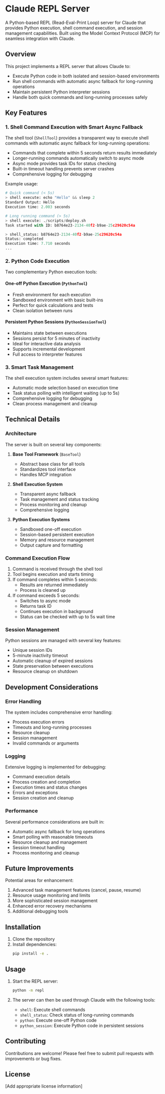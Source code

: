 # Claude REPL Server

A Python-based REPL (Read-Eval-Print Loop) server for Claude that provides Python execution, shell command execution, and session management capabilities. Built using the Model Context Protocol (MCP) for seamless integration with Claude.

## Overview

This project implements a REPL server that allows Claude to:
- Execute Python code in both isolated and session-based environments
- Run shell commands with automatic async fallback for long-running operations
- Maintain persistent Python interpreter sessions
- Handle both quick commands and long-running processes safely

## Key Features

### 1. Shell Command Execution with Smart Async Fallback

The shell tool (`ShellTool`) provides a transparent way to execute shell commands with automatic async fallback for long-running operations:

- Commands that complete within 5 seconds return results immediately
- Longer-running commands automatically switch to async mode
- Async mode provides task IDs for status checking
- Built-in timeout handling prevents server crashes
- Comprehensive logging for debugging

Example usage:
```python
# Quick command (< 5s)
> shell execute: echo "Hello" && sleep 2
Standard Output: Hello
Execution time: 2.003 seconds

# Long running command (> 5s)
> shell execute: ./scripts/deploy.sh
Task started with ID: b8764e23-2134-40f2-b9ae-25c29620c54a

> shell_status: b8764e23-2134-40f2-b9ae-25c29620c54a
Status: completed
Execution time: 7.710 seconds
...
```

### 2. Python Code Execution

Two complementary Python execution tools:

#### One-off Python Execution (`PythonTool`)
- Fresh environment for each execution
- Sandboxed environment with basic built-ins
- Perfect for quick calculations and tests
- Clean isolation between runs

#### Persistent Python Sessions (`PythonSessionTool`)
- Maintains state between executions
- Sessions persist for 5 minutes of inactivity
- Ideal for interactive data analysis
- Supports incremental development
- Full access to interpreter features

### 3. Smart Task Management

The shell execution system includes several smart features:
- Automatic mode selection based on execution time
- Task status polling with intelligent waiting (up to 5s)
- Comprehensive logging for debugging
- Clean process management and cleanup

## Technical Details

### Architecture

The server is built on several key components:

1. **Base Tool Framework** (`BaseTool`)
   - Abstract base class for all tools
   - Standardizes tool interface
   - Handles MCP integration

2. **Shell Execution System**
   - Transparent async fallback
   - Task management and status tracking
   - Process monitoring and cleanup
   - Comprehensive logging

3. **Python Execution Systems**
   - Sandboxed one-off execution
   - Session-based persistent execution
   - Memory and resource management
   - Output capture and formatting

### Command Execution Flow

1. Command is received through the shell tool
2. Tool begins execution and starts timing
3. If command completes within 5 seconds:
   - Results are returned immediately
   - Process is cleaned up
4. If command exceeds 5 seconds:
   - Switches to async mode
   - Returns task ID
   - Continues execution in background
   - Status can be checked with up to 5s wait time

### Session Management

Python sessions are managed with several key features:
- Unique session IDs
- 5-minute inactivity timeout
- Automatic cleanup of expired sessions
- State preservation between executions
- Resource cleanup on shutdown

## Development Considerations

### Error Handling

The system includes comprehensive error handling:
- Process execution errors
- Timeouts and long-running processes
- Resource cleanup
- Session management
- Invalid commands or arguments

### Logging

Extensive logging is implemented for debugging:
- Command execution details
- Process creation and completion
- Execution times and status changes
- Errors and exceptions
- Session creation and cleanup

### Performance

Several performance considerations are built in:
- Automatic async fallback for long operations
- Smart polling with reasonable timeouts
- Resource cleanup and management
- Session timeout handling
- Process monitoring and cleanup

## Future Improvements

Potential areas for enhancement:
1. Advanced task management features (cancel, pause, resume)
2. Resource usage monitoring and limits
3. More sophisticated session management
4. Enhanced error recovery mechanisms
5. Additional debugging tools

## Installation

1. Clone the repository
2. Install dependencies:
   ```bash
   pip install -e .
   ```

## Usage

1. Start the REPL server:
   ```bash
   python -m repl
   ```

2. The server can then be used through Claude with the following tools:
   - `shell`: Execute shell commands
   - `shell_status`: Check status of long-running commands
   - `python`: Execute one-off Python code
   - `python_session`: Execute Python code in persistent sessions

## Contributing

Contributions are welcome! Please feel free to submit pull requests with improvements or bug fixes.

## License

[Add appropriate license information]
